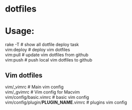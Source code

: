 dotfiles
========

# Usage:

rake -T    # show all dotfile deploy task  
vim:deploy # deploy vim dotfiles  
vim:pull   # update vim dotfiles from github  
vim:push   # push local vim dotfiles to github  

## Vim dotfiles

vim/_vimrc                              # Main vim config  
vim/_gvimrc                             # Vim config for Macvim  
vim/config/basic.vimrc                  # basic vim config  
vim/config/plugin/__PLUGIN_NAME__.vimrc # plugins vim config  

